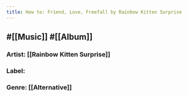 ```yaml
---
title: How to: Friend, Love, Freefall by Rainbow Kitten Surprise
---
```


## #[[Music]] #[[Album]]
### Artist: [[Rainbow Kitten Surprise]]

### Label:

### Genre: [[Alternative]]
